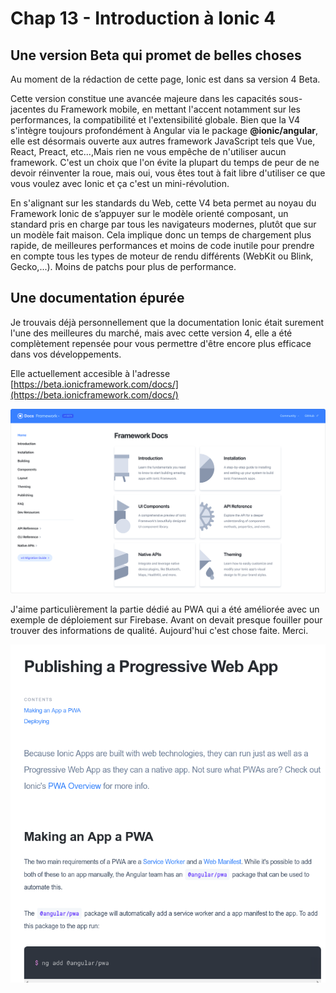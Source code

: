 # Chap 13 - Introduction à Ionic 4

## Une version Beta qui promet de belles choses

Au moment de la rédaction de cette page, Ionic est dans sa version 4 Beta.

Cette version constitue une avancée majeure dans les capacités sous-jacentes du Framework mobile, en mettant l'accent notamment sur les performances, la compatibilité et l'extensibilité globale. Bien que la V4 s'intègre toujours profondément à Angular via le package **@ionic/angular**, elle est désormais ouverte aux autres framework JavaScript tels que Vue, React, Preact, etc...,Mais rien ne vous empêche de n'utiliser aucun framework. C'est un choix que l'on évite la plupart du temps de peur de ne devoir réinventer la roue, mais oui, vous êtes tout à fait libre d'utiliser ce que vous voulez avec Ionic et ça c'est un mini-révolution.

En s'alignant sur les standards du Web, cette V4 beta permet au noyau du Framework Ionic de s’appuyer sur le modèle orienté composant, un standard pris en charge par tous les navigateurs modernes, plutôt que sur un modèle fait maison. Cela implique donc un temps de chargement plus rapide, de meilleures performances et moins de code inutile pour prendre en compte tous les types de moteur de rendu différents \(WebKit ou Blink, Gecko,...\). Moins de patchs pour plus de performance.

## Une documentation épurée

Je trouvais déjà personnellement que la documentation Ionic était surement l'une des meilleures du marché, mais avec cette version 4, elle a été complètement repensée pour vous permettre d'être encore plus efficace dans vos développements.

Elle actuellement accesible à l'adresse [https://beta.ionicframework.com/docs/](https://beta.ionicframework.com/docs/)

![](/assets/ionic-v4-docs.png)

J'aime particulièrement la partie dédié au PWA qui a été améliorée avec un exemple de déploiement sur Firebase. Avant on devait presque fouiller pour trouver des informations de qualité. Aujourd'hui c'est chose faite. Merci.

![](/assets/ionic-v4_screen_pwa.png)


